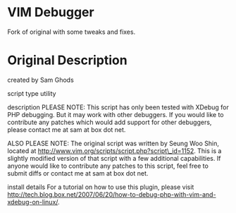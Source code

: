 VIM Debugger
============

Fork of original with some tweaks and fixes.



Original Description
============
created by
Sam Ghods
 
script type
utility

description
PLEASE NOTE: This script has only been tested with XDebug for PHP debugging. But it may work with other debuggers. If you would like to contribute any patches which would add support for other debuggers, please contact me at sam at box dot net.

ALSO PLEASE NOTE: The original script was written by Seung Woo Shin, located at http://www.vim.org/scripts/script.php?script\_id=1152. This is a slightly modified version of that script with a few additional capabilities. If anyone would like to contribute any patches to this script, feel free to submit diffs or contact me at sam at box dot net.
 
install details
For a tutorial on how to use this plugin, please visit http://tech.blog.box.net/2007/06/20/how-to-debug-php-with-vim-and-xdebug-on-linux/. 
